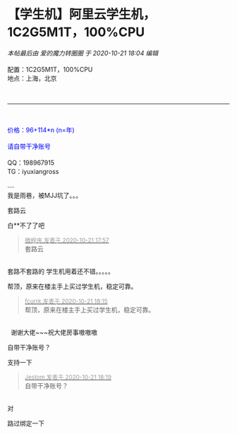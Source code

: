 # 【学生机】阿里云学生机，1C2G5M1T，100%CPU


<i class="pstatus"> 本帖最后由 爱的魔力转圈圈 于 2020-10-21 18:04 编辑 </i><br />
<br />
配置：1C2G5M1T，100%CPU<br />
地点：上海，北京<br />
<br />
<img id="aimg_sE2G6" onclick="zoom(this, this.src, 0, 0, 0)" class="zoom" src="https://s3.jpg.cm/2020/10/21/NcpvX.png" onmouseover="img_onmouseoverfunc(this)" onload="thumbImg(this)" border="0" alt="" /><br />
<br />
<hr class="l" /><br />
<br />
<font color="Blue">价格：96+114*n (n=年)<br />
<br />
请自带干净账号</font><br />
<br />
QQ：198967915<br />
TG：iyuxiangross<br />
<br />
····<br />
我是雨巷，被MJJ坑了。。。<img src="static/image/smiley/yct/014.gif" smilieid="45" border="0" alt="" /> 

套路云<img src="static/image/smiley/default/lol.gif" smilieid="12" border="0" alt="" /><img src="static/image/smiley/default/lol.gif" smilieid="12" border="0" alt="" /><img id="aimg_VUlAR" onclick="zoom(this, this.src, 0, 0, 0)" class="zoom" src="https://cdn.jsdelivr.net/gh/hishis/forum-master/public/images/patch.gif" onmouseover="img_onmouseoverfunc(this)" onload="thumbImg(this)" border="0" alt="" />

白**不了了吧

<div class="quote"><blockquote><font size="2"><a href="https://www.hostloc.com/forum.php?mod=redirect&amp;goto=findpost&amp;pid=9332571&amp;ptid=756874" target="_blank"><font color="#999999">微程序 发表于 2020-10-21 17:57</font></a></font><br />
套路云</blockquote></div><br />
套路不套路的 学生机用着还不错。。。。。<img src="static/image/smiley/default/lol.gif" smilieid="12" border="0" alt="" />

帮顶，原来在楼主手上买过学生机，稳定可靠。

<div class="quote"><blockquote><font size="2"><a href="https://www.hostloc.com/forum.php?mod=redirect&amp;goto=findpost&amp;pid=9332645&amp;ptid=756874" target="_blank"><font color="#999999">fcurrk 发表于 2020-10-21 18:15</font></a></font><br />
帮顶，原来在楼主手上买过学生机，稳定可靠。</blockquote></div><br />
<img src="static/image/smiley/yct/019.gif" smilieid="49" border="0" alt="" />&nbsp;&nbsp;谢谢大佬~~~祝大佬房事嗷嗷嗷 

自带干净账号？

支持一下

<div class="quote"><blockquote><font size="2"><a href="https://www.hostloc.com/forum.php?mod=redirect&amp;goto=findpost&amp;pid=9332658&amp;ptid=756874" target="_blank"><font color="#999999">Jestom 发表于 2020-10-21 18:19</font></a></font><br />
自带干净账号？</blockquote></div><br />
对

路过绑定一下<img src="static/image/smiley/default/titter.gif" smilieid="9" border="0" alt="" />
